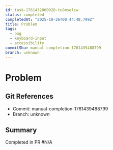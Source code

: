 ```yaml
---
id: task-1761432000028-tu8mselcw
status: completed
completedAt: "2025-10-26T00:44:48.799Z"
title: Problem
tags:
  - bug
  - keyboard-input
  - accessibility
commitSha: manual-completion-1761439488799
branch: unknown
---
```


# Problem

## Git References
- Commit: manual-completion-1761439488799
- Branch: unknown

## Summary
Completed in PR #N/A
